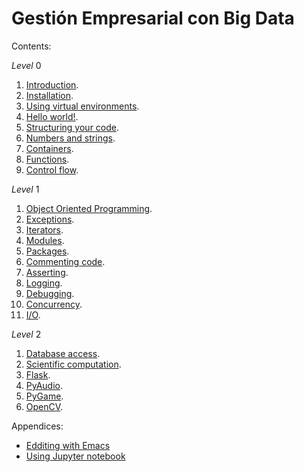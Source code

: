 # Gestión Empresarial con Big Data

Contents:

*Level* 0

1. [Introduction](00-intro.ipynb).
2. [Installation](01-installation.ipynb).
3. [Using virtual environments](02-virtual_environments.ipynb).
4. [Hello world!](03-hello_world.ipynb).
5. [Structuring your code](04-structuring_code.ipynb).
6. [Numbers and strings](05-numbers_and_strings.ipynb).
7. [Containers](06-containers.ipynb).
8. [Functions](07-functions.ipynb).
9. [Control flow](08-control_flow.ipynb).

*Level* 1

1. [Object Oriented Programming](09-OOP.ipynb).
2. [Exceptions](10-exceptions.ipynb).
3. [Iterators](11-iterators.ipynb).
4. [Modules](12-modules.ipynb).
5. [Packages](13-packages.ipynb).
6. [Commenting code](14-commenting_code.ipynb).
7. [Asserting](15-assertions.ipynb).
8. [Logging](16-logging.ipynb).
9. [Debugging](17-debugging.ipynb).
10. [Concurrency](18-concurrency.ipynb).
11. [I/O](19-IO.ipynb).

*Level* 2

1. [Database access](20-database_access.ipynb).
2. [Scientific computation](21-scientific_computation.ipynb).
3. [Flask](22-flask.ipynb).
4. [PyAudio](23-pyaudio.ipynb).
5. [PyGame](24-pygame.ipynb).
6. [OpenCV](25-OpenCV.ipynb).

Appendices:

* [Edditing with Emacs](A0-edditing_with_emacs.ipynb)
* [Using Jupyter notebook](A1-jupyter.ipynb)
